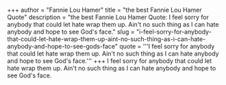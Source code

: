 +++
author = "Fannie Lou Hamer"
title = "the best Fannie Lou Hamer Quote"
description = "the best Fannie Lou Hamer Quote: I feel sorry for anybody that could let hate wrap them up. Ain't no such thing as I can hate anybody and hope to see God's face."
slug = "i-feel-sorry-for-anybody-that-could-let-hate-wrap-them-up-aint-no-such-thing-as-i-can-hate-anybody-and-hope-to-see-gods-face"
quote = '''I feel sorry for anybody that could let hate wrap them up. Ain't no such thing as I can hate anybody and hope to see God's face.'''
+++
I feel sorry for anybody that could let hate wrap them up. Ain't no such thing as I can hate anybody and hope to see God's face.
